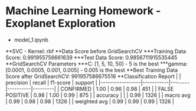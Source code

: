 # Machine Learning Homework - Exoplanet Exploration

* model_1.ipynb

**SVC - Kernel: rbf
**Data Score before GridSearchCV
***Training Data Score: 0.991955756661639
***Test Data Score: 0.9856711915535445
**GridSearchCV Parameters
***C: [1, 5, 10, 50] - 5 is the best
***gamma: [0.0001, 0.0005, 0.001, 0.005] - 0.005 is the best
**Best Training Data Score after GridSearchCV: 991957586675516
**Classification Report
    |                 | precision | recall | f1-score | support |
    |-----------------|-----------|--------|----------|---------|
    |      CONFIRMED  |      1.00 |   0.96 |     0.98 |     451 |
    | FALSE POSITIVE  |      0.98 |   1.00 |     0.99 |     875 |
    |       accuracy  |           |        |     0.99 |    1326 |
    |      macro avg  |      0.99 |   0.98 |     0.98 |    1326 |
    |   weighted avg  |      0.99 |   0.99 |     0.99 |    1326 |
